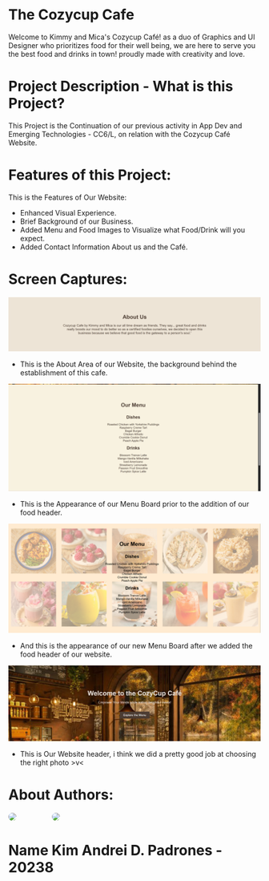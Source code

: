 # The Cozycup Cafe
Welcome to Kimmy and Mica's Cozycup Café! as a duo of Graphics and UI Designer who prioritizes food for their well being, we are here to serve you the best food and drinks in town! proudly made with creativity and love.

# Project Description - What is this Project?
This Project is the Continuation of our previous activity in App Dev and Emerging Technologies - CC6/L, on relation with the Cozycup Café Website.

# Features of this Project:
This is the Features of Our Website:

- Enhanced Visual Experience.
- Brief Background of our Business.
- Added Menu and Food Images to Visualize what Food/Drink will you expect.
- Added Contact Information About us and the Café.

# Screen Captures:

![alt text](<Screenshot 2025-08-13 085632.png>)
- This is the About Area of our Website, the background behind the establishment of this cafe.

![alt text](<Screenshot 2025-08-13 091013.png>)
- This is the Appearance of our Menu Board prior to the addition of our food header.

![alt text](<Screenshot 2025-08-13 094517.png>)
- And this is the appearance of our new Menu Board after we added the food header of our website.

![alt text](<Screenshot 2025-08-13 095312.png>)
- This is Our Website header, i think we did a pretty good job at choosing the right photo >v<

# About Authors:

<div style="flex">
<img src= "https://avatars.githubusercontent.com/u/178166609?v=4" width = "150" style="border-radius:50%">  &nbsp; &nbsp;&nbsp;&nbsp;&nbsp;&nbsp;&nbsp;&nbsp;&nbsp;&nbsp;&nbsp;&nbsp;&nbsp;&nbsp;&nbsp;
<img src= "https://avatars.githubusercontent.com/u/188070394?v=4" width = "150" style="border-radius:50%">
</div>


<h1>Name</<h1>
Kim Andrei D. Padrones - 20238
